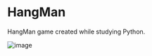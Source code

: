# HangMan
HangMan game created while studying Python. 

![image](https://github.com/user-attachments/assets/2c2e1563-deca-4e99-963f-2f126f636ae8)

